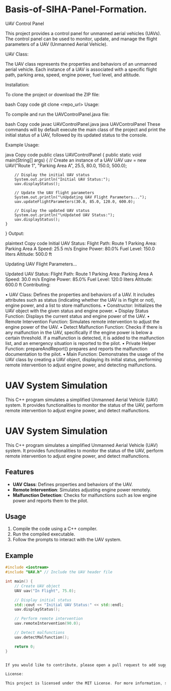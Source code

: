 # Basis-of-SIHA-Panel-Formation.




UAV Control Panel

This project provides a control panel for unmanned aerial vehicles (UAVs). The control panel can be used to monitor, update, and manage the flight parameters of a UAV (Unmanned Aerial Vehicle).

UAV Class:

The UAV class represents the properties and behaviors of an unmanned aerial vehicle. Each instance of a UAV is associated with a specific flight path, parking area, speed, engine power, fuel level, and altitude.

Installation:

To clone the project or download the ZIP file:

bash
Copy code
git clone <repo_url>
Usage:

To compile and run the UAVControlPanel.java file:

bash
Copy code
javac UAVControlPanel.java
java UAVControlPanel
These commands will by default execute the main class of the project and print the initial status of a UAV, followed by its updated status to the console.

Example Usage:

java
Copy code
public class UAVControlPanel {
    public static void main(String[] args) {
        // Create an instance of a UAV
        UAV uav = new UAV("Route 1", "Parking Area A", 25.5, 80.0, 150.0, 500.0);

        // Display the initial UAV status
        System.out.println("Initial UAV Status:");
        uav.displayStatus();

        // Update the UAV flight parameters
        System.out.println("\nUpdating UAV Flight Parameters...");
        uav.updateFlightParameters(30.0, 85.0, 120.0, 600.0);

        // Display the updated UAV status
        System.out.println("\nUpdated UAV Status:");
        uav.displayStatus();
    }
}
Output:

plaintext
Copy code
Initial UAV Status:
Flight Path: Route 1
Parking Area: Parking Area A
Speed: 25.5 m/s
Engine Power: 80.0%
Fuel Level: 150.0 liters
Altitude: 500.0 ft

Updating UAV Flight Parameters...

Updated UAV Status:
Flight Path: Route 1
Parking Area: Parking Area A
Speed: 30.0 m/s
Engine Power: 85.0%
Fuel Level: 120.0 liters
Altitude: 600.0 ft
Contributing:

•	UAV Class: Defines the properties and behaviors of a UAV. It includes attributes such as status (indicating whether the UAV is in flight or not), engine power, and a list to store malfunctions.
•	Constructor: Initializes the UAV object with the given status and engine power.
•	Display Status Function: Displays the current status and engine power of the UAV.
•	Remote Intervention Function: Simulates remote intervention to adjust the engine power of the UAV.
•	Detect Malfunction Function: Checks if there is any malfunction in the UAV, specifically if the engine power is below a certain threshold. If a malfunction is detected, it is added to the malfunction list, and an emergency situation is reported to the pilot.
•	Private Helper Function: prepareAndReport() prepares and reports the malfunction documentation to the pilot.
•	Main Function: Demonstrates the usage of the UAV class by creating a UAV object, displaying its initial status, performing remote intervention to adjust engine power, and detecting malfunctions.
# UAV System Simulation

This C++ program simulates a simplified Unmanned Aerial Vehicle (UAV) system. It provides functionalities to monitor the status of the UAV, perform remote intervention to adjust engine power, and detect malfunctions.

# UAV System Simulation

This C++ program simulates a simplified Unmanned Aerial Vehicle (UAV) system. It provides functionalities to monitor the status of the UAV, perform remote intervention to adjust engine power, and detect malfunctions.

## Features

- **UAV Class**: Defines properties and behaviors of the UAV.
- **Remote Intervention**: Simulates adjusting engine power remotely.
- **Malfunction Detection**: Checks for malfunctions such as low engine power and reports them to the pilot.

## Usage

1. Compile the code using a C++ compiler.
2. Run the compiled executable.
3. Follow the prompts to interact with the UAV system.

## Example

```cpp
#include <iostream>
#include "UAV.h" // Include the UAV header file

int main() {
    // Create UAV object
    UAV uav("In Flight", 75.0);

    // Display initial status
    std::cout << "Initial UAV Status:" << std::endl;
    uav.displayStatus();

    // Perform remote intervention
    uav.remoteIntervention(90.0);

    // Detect malfunctions
    uav.detectMalfunction();

    return 0;
}


If you would like to contribute, please open a pull request to add suggestions or corrections.

License:

This project is licensed under the MIT License. For more information, see the LICENSE file.









